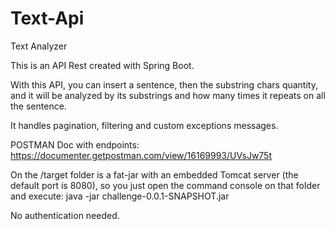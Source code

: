 # Text-Api

Text Analyzer

This is an API Rest created with Spring Boot.

With this API, you can insert a sentence, then the substring chars quantity, and it will be analyzed by its substrings and how many times it repeats on all the sentence.

It handles pagination, filtering and custom exceptions messages.

POSTMAN Doc with endpoints: https://documenter.getpostman.com/view/16169993/UVsJw75t

On the /target folder is a fat-jar with an embedded Tomcat server (the default port is 8080), so you just open the command console on that folder and execute: java -jar challenge-0.0.1-SNAPSHOT.jar

No authentication needed.

